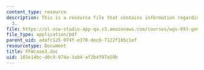```yaml
---
content_type: resource
description: This is a resource file that contains information regarding FFW case
  3.
file: https://ol-ocw-studio-app-qa.s3.amazonaws.com/courses/wgs-693-gender-race-and-the-complexities-of-science-and-technology-a-problem-based-learning-experiment-spring-2009/165e14bcd0c9974a3ab4af2b4f07a59b_MITWGS_693S09_sw02_Genetic.pdf
file_type: application/pdf
parent_uid: adafc125-074f-e370-dec6-7122f185c1ef
resourcetype: Document
title: FFWcase3.doc
uid: 165e14bc-d0c9-974a-3ab4-af2b4f07a59b
---
```

